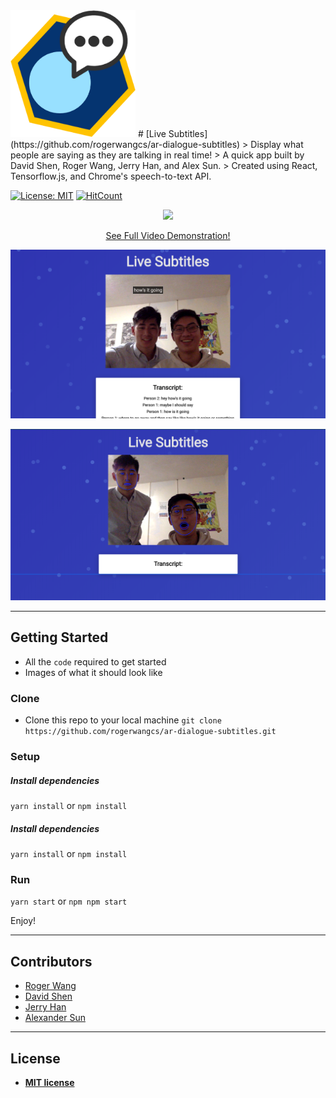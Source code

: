 
<img src="./media/live_subtitles_logo.png" alt="drawing" width="200"/>
# [Live Subtitles](https://github.com/rogerwangcs/ar-dialogue-subtitles)
> Display what people are saying as they are talking in real time!
> A quick app built by David Shen, Roger Wang, Jerry Han, and Alex Sun.
> Created using React, Tensorflow.js, and Chrome's speech-to-text API.

[![License: MIT](https://img.shields.io/badge/License-MIT-blue.svg)](https://opensource.org/licenses/MIT) [![HitCount](http://hits.dwyl.io/rogerwangcs/ar-dialogue-subtitles.svg)](http://hits.dwyl.io/rogerwangcs/ar-dialogue-subtitles)

<!-- ![GIF](https://media.giphy.com/media/fXbUMQite0B2xQ6HMK/giphy.gif)
[See full video demonstration here](https://www.youtube.com/watch?v=J0t2Kvortio&feature=youtu.be) -->

<p align="center">
  <img src="https://media.giphy.com/media/fXbUMQite0B2xQ6HMK/giphy.gif" stylealt="video"/>
</p>
<p align="center">
  <a href="https://www.youtube.com/watch?v=J0t2Kvortio&feature=youtu.be">See Full Video Demonstration!</a>
</p>
<p align="center">
  <img src="./media/image-demo.png" stylealt="image demo" width="800"/>
</p>
<p align="center">
  <img src="./media/face-mesh.png" stylealt="face mesh demo" width="800"/>
</p>

---

## Getting Started

- All the `code` required to get started
- Images of what it should look like

### Clone

- Clone this repo to your local machine
`git clone https://github.com/rogerwangcs/ar-dialogue-subtitles.git`

### Setup

##### Install dependencies
`yarn install` or `npm install`


##### Install dependencies
`yarn install` or `npm install`

### Run
`yarn start` or `npm npm start`

Enjoy!

---

## Contributors
- [Roger Wang](https://github.com/rogerwangcs)
- [David Shen](https://github.com/pantherman594)
- [Jerry Han](https://github.com/sparkyman173)
- [Alexander Sun](https://github.com/technoAl)

---
## License
- **[MIT license](http://opensource.org/licenses/mit-license.php)**